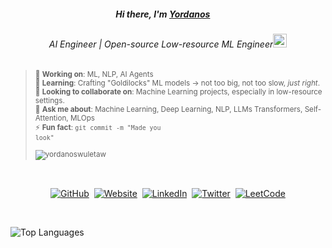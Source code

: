<div align="center">
   <h5>Hi there, I'm <a href="https://hemant.codes">Yordanos</a> <img src="https://media.giphy.com/media/hvRJCLFzcasrR4ia7z/giphy.gif" width="13px"> </h5>
</div>

<div align="center">
<h6>AI Engineer | Open-source Low-resource ML Engineer<img src="https://media.giphy.com/media/WUlplcMpOCEmTGBtBW/giphy.gif" width="22"></h6>
</div>


> <sub>🔭 <strong>Working on</strong>: ML, NLP, AI Agents</sub>  
> <sub>🌱 <strong>Learning</strong>: Crafting "Goldilocks" ML models → not too big, not too slow, *just right*.</sub>  
> <sub>🤝 <strong>Looking to collaborate on</strong>: Machine Learning projects, especially in low-resource settings.</sub>  
> <sub>💬 <strong>Ask me about</strong>: Machine Learning, Deep Learning, NLP, LLMs Transformers, Self-Attention, MLOps</sub>  
> <sub>⚡ <strong>Fun fact</strong>: <code>git commit -m "Made you look"</code></sub>
> 
> <sub align="left"> <img src="https://komarev.com/ghpvc/?username=yordanoswuletaw&label=view%20count&color=0e75b6&style=flat" alt="yordanoswuletaw" /> </sub>



<br>

<div align="center">

  [![GitHub](https://img.shields.io/badge/-GitHub-181717?style=flat-square&logo=github&logoColor=white)](https://github.com/yordanoswuletaw)&nbsp;
  [![Website](https://img.shields.io/badge/-Website-000000?style=flat-square&logo=vercel&logoColor=white)](https://yordanoswuletaw.vercel.app/)&nbsp;
  [![LinkedIn](https://img.shields.io/badge/-LinkedIn-0A66C2?style=flat-square&logo=linkedin&logoColor=white)](https://www.linkedin.com/in/yordanos-wuletaw)&nbsp;
  [![Twitter](https://img.shields.io/badge/-Twitter-1DA1F2?style=flat-square&logo=twitter&logoColor=white)](https://x.com/yordanos219)&nbsp;
  [![LeetCode](https://img.shields.io/badge/-LeetCode-FFA116?style=flat-square&logo=leetcode&logoColor=white)](https://leetcode.com/u/yordanoswuletaw)

</div>


<br>

<p>
  <img align="left" src="https://github-readme-stats.vercel.app/api/top-langs?username=yordanoswuletaw&show_icons=true&locale=en&layout=compact&bg_color=00000000&hide_border=true" alt="Top Languages" />
</p>

<!-- <p>
  &nbsp;<img align="center" src="https://github-readme-stats.vercel.app/api?username=yordanoswuletaw&show_icons=true&locale=en&bg_color=00000000&hide_border=true" alt="GitHub Stats" />
</p> -->







